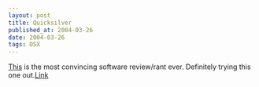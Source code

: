 ```yaml
---
layout: post
title: Quicksilver
published_at: 2004-03-26
date: 2004-03-26
tags: OSX
---
```


[This](http://whatdoiknow.org/archives/001601.shtml) is the most convincing software review/rant ever. Definitely trying this one out.[Link](http://whatdoiknow.org/archives/001601.shtml)  